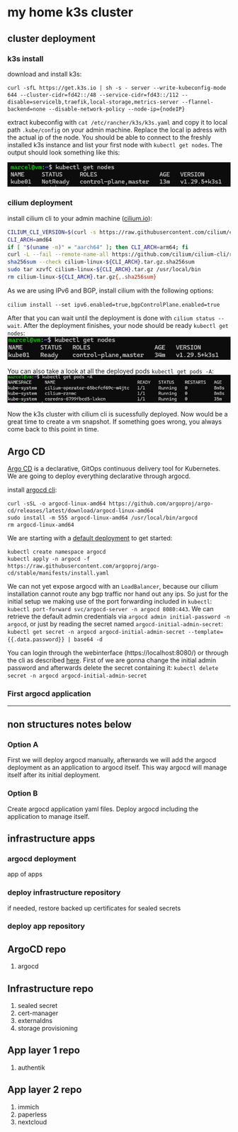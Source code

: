 # my home k3s cluster

## cluster deployment
### k3s install

download and install k3s:
```
curl -sfL https://get.k3s.io | sh -s - server --write-kubeconfig-mode 644 --cluster-cidr=fd42::/48 --service-cidr=fd43::/112 --disable=servicelb,traefik,local-storage,metrics-server --flannel-backend=none --disable-network-policy --node-ip={nodeIP}
```
extract kubeconfig with `cat /etc/rancher/k3s/k3s.yaml` and copy it to local path `.kube/config` on your admin machine. Replace the local ip adress with the actual ip of the node. You should be able to connect to the freshly installed k3s instance and list your first node with `kubectl get nodes`.
The output should look something like this:

![cluster nodes without cni installed](img/nodes-noCNI.png)

### cilium deployment
install cilium cli to your admin machine ([cilium.io](https://docs.cilium.io/en/stable/gettingstarted/k8s-install-default/#install-the-cilium-cli)):
```bash
CILIUM_CLI_VERSION=$(curl -s https://raw.githubusercontent.com/cilium/cilium-cli/main/stable.txt)
CLI_ARCH=amd64
if [ "$(uname -m)" = "aarch64" ]; then CLI_ARCH=arm64; fi
curl -L --fail --remote-name-all https://github.com/cilium/cilium-cli/releases/download/${CILIUM_CLI_VERSION}/cilium-linux-${CLI_ARCH}.tar.gz{,.sha256sum}
sha256sum --check cilium-linux-${CLI_ARCH}.tar.gz.sha256sum
sudo tar xzvfC cilium-linux-${CLI_ARCH}.tar.gz /usr/local/bin
rm cilium-linux-${CLI_ARCH}.tar.gz{,.sha256sum}
```
As we are using IPv6 and BGP, install cilium with the following options:

`
cilium install --set ipv6.enabled=true,bgpControlPlane.enabled=true
`

After that you can wait until the deployment is done with `cilium status --wait`. After the deployment finishes, your node should be ready `kubectl get nodes`:
![cluster nodes with cni installed](img/nodes-CNI.png)

You can also take a look at all the deployed pods `kubectl get pods -A`:
![empty cluster after cni installation](img/pods-emptyCluster.png)

Now the k3s cluster with cilium cli is sucessfully deployed. Now would be a great time to create a vm snapshot. If something goes wrong, you always come back to this point in time.

## Argo CD
[Argo CD](https://argo-cd.readthedocs.io/en/stable/) is a declarative, GitOps continuous delivery tool for Kubernetes. We are going to deploy everything declarative through argocd. 

install [argocd cli](https://argo-cd.readthedocs.io/en/stable/cli_installation/#download-with-curl):
```
curl -sSL -o argocd-linux-amd64 https://github.com/argoproj/argo-cd/releases/latest/download/argocd-linux-amd64
sudo install -m 555 argocd-linux-amd64 /usr/local/bin/argocd
rm argocd-linux-amd64
```

We are starting with a [default deployment](https://argo-cd.readthedocs.io/en/stable/getting_started/#1-install-argo-cd) to get started: 
```
kubectl create namespace argocd
kubectl apply -n argocd -f https://raw.githubusercontent.com/argoproj/argo-cd/stable/manifests/install.yaml
```

We can not yet expose argocd with an `LoadBalancer`, because our cilium installation cannot route any bgp traffic nor hand out any ips. So just for the initial setup we making use of the port forwarding included in `kubectl`: `kubectl port-forward svc/argocd-server -n argocd 8080:443`. We can retrieve the default admin credentials via `argocd admin initial-password -n argocd`, or just by reading the secret named `argocd-initial-admin-secret`: `kubectl get secret -n argocd argocd-initial-admin-secret --template={{.data.password}} | base64 -d`

You can login through the webinterface (https://localhost:8080/) or through the cli as described [here](https://argo-cd.readthedocs.io/en/stable/getting_started/#4-login-using-the-cli). First of we are gonna change the initial admin password and afterwards delete the secret containing it: `kubectl delete secret -n argocd argocd-initial-admin-secret`

### First argocd application


---
non structures notes below
---

### Option A
First we will deploy argocd manually, afterwards we will add the argocd deployment as an application to argocd itself. This way argocd will manage itself after its initial deployment.

### Option B
Create argocd application yaml files. Deploy argocd including the application to manage itself.

## infrastructure apps
### argocd deployment
app of apps
### deploy infrastructure repository
if needed, restore backed up certificates for sealed secrets

### deploy app repository

## ArgoCD repo
1. argocd

## Infrastructure repo
1. sealed secret
1. cert-manager
1. externaldns
1. storage provisioning

## App layer 1 repo
1. authentik

## App layer 2 repo
1. immich
1. paperless
1. nextcloud